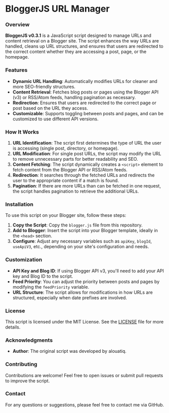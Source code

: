 # BloggerJS URL Manager

### Overview

**BloggerJS v0.3.1** is a JavaScript script designed to manage URLs and content retrieval on a Blogger site. The script enhances the way URLs are handled, cleans up URL structures, and ensures that users are redirected to the correct content whether they are accessing a post, page, or the homepage.

### Features

- **Dynamic URL Handling**: Automatically modifies URLs for cleaner and more SEO-friendly structures.
- **Content Retrieval**: Fetches blog posts or pages using the Blogger API (v3) or RSS/Atom feeds, handling pagination as necessary.
- **Redirection**: Ensures that users are redirected to the correct page or post based on the URL they access.
- **Customizable**: Supports toggling between posts and pages, and can be customized to use different API versions.

### How It Works

1. **URL Identification**: The script first determines the type of URL the user is accessing (single post, directory, or homepage).
2. **URL Modification**: For single post URLs, the script may modify the URL to remove unnecessary parts for better readability and SEO.
3. **Content Fetching**: The script dynamically creates a `<script>` element to fetch content from the Blogger API or RSS/Atom feeds.
4. **Redirection**: It searches through the fetched URLs and redirects the user to the appropriate content if a match is found.
5. **Pagination**: If there are more URLs than can be fetched in one request, the script handles pagination to retrieve the additional URLs.

### Installation

To use this script on your Blogger site, follow these steps:

1. **Copy the Script**: Copy the `blogger.js` file from this repository.
2. **Add to Blogger**: Insert the script into your Blogger template, ideally in the `<head>` section.
3. **Configure**: Adjust any necessary variables such as `apiKey`, `blogId`, `useApiV3`, etc., depending on your site's configuration and needs.

### Customization

- **API Key and Blog ID**: If using Blogger API v3, you'll need to add your API key and Blog ID to the script.
- **Feed Priority**: You can adjust the priority between posts and pages by modifying the `feedPriority` variable.
- **URL Structure**: The script allows for modifications in how URLs are structured, especially when date prefixes are involved.

### License

This script is licensed under the MIT License. See the [LICENSE](LICENSE) file for more details.

### Acknowledgments

- **Author**: The original script was developed by alouatiq.

### Contributing

Contributions are welcome! Feel free to open issues or submit pull requests to improve the script.

### Contact

For any questions or suggestions, please feel free to contact me via GitHub.
